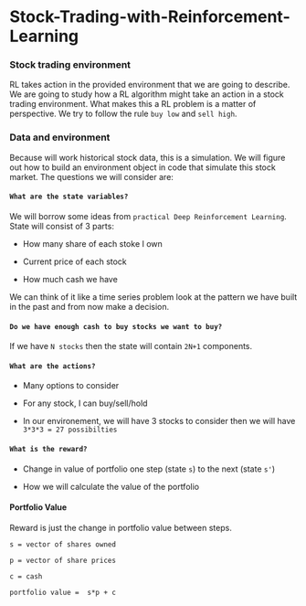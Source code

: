 # Stock-Trading-with-Reinforcement-Learning
### Stock trading environment

RL takes action in the provided environment that we are going to describe.
We are going to study how a RL algorithm might take an action in a stock trading environment.
What makes this a RL problem is a matter of perspective.
We try to follow the rule `buy low` and `sell high`.

### Data and environment


Because will work historical stock data, this is a simulation. We will figure out how to build an environment object in code that simulate this stock market.
The questions we will consider are:

#### `What are the state variables?`

We will borrow some ideas from `practical Deep Reinforcement Learning`. State will consist of 3 parts:

- How many share of each stoke I own

- Current price of each stock

- How much cash we have

We can think of it like a time series problem look at the pattern we have built in the past and from now make a decision.
#### `Do we have enough cash to buy stocks we want to buy?`

If we have `N stocks` then the state will contain `2N+1` components.

#### `What are the actions?`

* Many options to consider

* For any stock, I can buy/sell/hold

* In our environement, we will have 3 stocks to consider then we will have `3*3*3 = 27 possibilties`

#### `What is the reward?`

- Change in value of portfolio one step (state `s`) to the next (state `s'`)

- How we will calculate the value of the portfolio

#### Portfolio Value

Reward is just the change in portfolio value between steps.

`s = vector of shares owned`

`p = vector of share prices`

`c = cash`

`portfolio value =  s*p + c`






